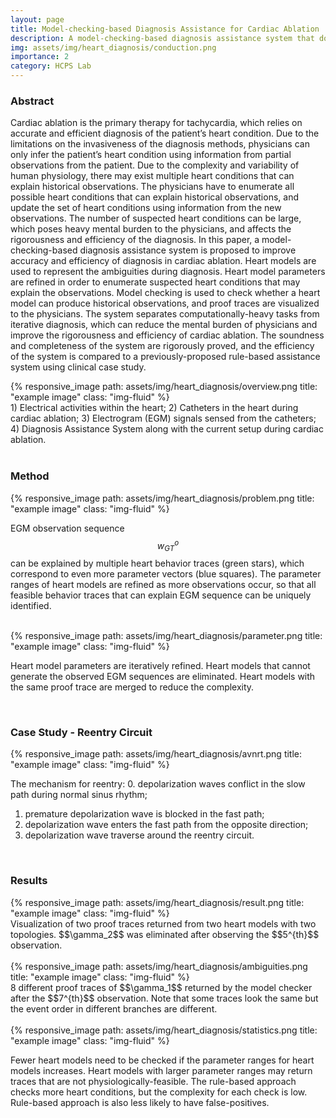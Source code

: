 ```yaml
---
layout: page
title: Model-checking-based Diagnosis Assistance for Cardiac Ablation
description: A model-checking-based diagnosis assistance system that doesn't need domain-specific rules. Advised by Prof. <a href="https://faculty.sist.shanghaitech.edu.cn/faculty/jiangzhh/">Zhihao Jiang</a> and Prof. <a href="https://eskang.github.io/">Eunsuk Kang</a>. Relative paper has been submitted to TCPS 2021.
img: assets/img/heart_diagnosis/conduction.png
importance: 2
category: HCPS Lab
---
```


### Abstract

Cardiac ablation is the primary therapy for tachycardia, which relies on accurate and efficient diagnosis of the patient’s heart condition.  Due to the limitations on the invasiveness of the diagnosis methods, physicians can only infer the patient’s heart condition using information from partial observations from the patient. Due to the complexity and variability of human physiology, there may exist multiple heart conditions that can explain historical observations. The physicians have to enumerate all possible heart conditions that can explain historical observations, and update the set of heart conditions using information from the new observations. The number of suspected heart conditions can be large, which poses heavy mental burden to the physicians, and affects the rigorousness and efficiency of the diagnosis. In this paper, a model-checking-based diagnosis assistance system is proposed to improve accuracy and efficiency of diagnosis in cardiac ablation. Heart models are used to represent the ambiguities during diagnosis. Heart model parameters are refined in order to enumerate suspected heart conditions that may explain the observations. Model checking is used to check whether a heart model can produce historical observations, and proof traces are visualized to the physicians. The system separates computationally-heavy tasks from iterative diagnosis, which can reduce the mental burden of physicians and improve the rigorousness and efficiency of cardiac ablation. The soundness and completeness of the system are rigorously proved, and the efficiency of the system is compared to a previously-proposed rule-based assistance system using clinical case study.

<div class="row">
    <div class="col-sm mt-3 mt-md-0">
        {% responsive_image path: assets/img/heart_diagnosis/overview.png title: "example image" class: "img-fluid" %}
    </div>
</div>
<div class="caption">
    1) Electrical activities within the heart; 2) Catheters in the heart during cardiac ablation; 3) Electrogram (EGM) signals sensed from the catheters; 4) Diagnosis Assistance System along with the current setup during cardiac ablation.
</div>

<br/>


### Method

<div class="row">
    <div class="col-sm mt mt-md-4"></div>
    <div class="col-sm mt mt-md-8">
        {% responsive_image path: assets/img/heart_diagnosis/problem.png title: "example image" class: "img-fluid" %}
    </div>
    <div class="col-sm mt mt-md-4"></div>
</div>

EGM observation sequence $$w^o_{GT}$$ can be explained by multiple heart behavior traces (green stars), which correspond to even more parameter vectors (blue squares). The parameter ranges of heart models are refined as more observations occur, so that all feasible behavior traces that can explain EGM sequence can be uniquely identified.

<br/>

<div class="row">
    <div class="col-sm mt-2 mt-md-0"></div>
    <div class="col-sm mt-8 mt-md-0">
        {% responsive_image path: assets/img/heart_diagnosis/parameter.png title: "example image" class: "img-fluid" %}
    </div>
    <div class="col-sm mt-2 mt-md-0"></div>
</div>

Heart model parameters are iteratively refined. Heart models that cannot generate the observed EGM sequences are eliminated. Heart models with the same proof trace are merged to reduce the complexity.

<br/>


### Case Study - Reentry Circuit

<div class="row">
    <div class="col-sm mt-3 mt-md-0">
        {% responsive_image path: assets/img/heart_diagnosis/avnrt.png title: "example image" class: "img-fluid" %}
    </div>
</div>

The mechanism for reentry:
0. depolarization waves conflict in the slow path during normal sinus rhythm; 
1. premature depolarization wave is blocked in the fast path; 
2. depolarization wave enters the fast path from the opposite direction; 
3. depolarization wave traverse around the reentry circuit.

<br/>


### Results

<div class="row">
    <div class="col-sm mt-3 mt-md-0">
        {% responsive_image path: assets/img/heart_diagnosis/result.png title: "example image" class: "img-fluid" %}
    </div>
</div>
<div class="caption">
    Visualization of two proof traces returned from two heart models with two topologies. $$\gamma_2$$ was eliminated after observing the $$5^{th}$$ observation.
</div>

<br/>

<div class="row">
    <div class="col-sm mt-3 mt-md-0">
        {% responsive_image path: assets/img/heart_diagnosis/ambiguities.png title: "example image" class: "img-fluid" %}
    </div>
</div>
<div class="caption">
    8 different proof traces of $$\gamma_1$$ returned by the model checker after the $$7^{th}$$ observation. Note that some traces look the same but the event order in different branches are different.
</div>

<br/>

<div class="row">
    <div class="col-sm mt-3 mt-md-0">
        {% responsive_image path: assets/img/heart_diagnosis/statistics.png title: "example image" class: "img-fluid" %}
    </div>
</div>

Fewer heart models need to be checked if the parameter ranges for heart models increases. Heart models with larger parameter ranges may return traces that are not physiologically-feasible. The rule-based approach checks more heart conditions, but the complexity for each check is low. Rule-based approach is also less likely to have false-positives.